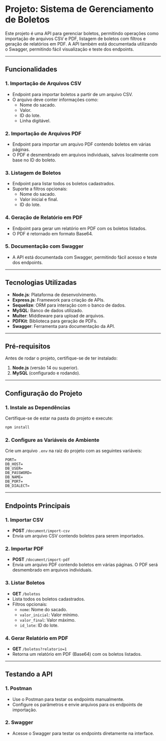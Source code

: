 # Projeto: Sistema de Gerenciamento de Boletos

Este projeto é uma API para gerenciar boletos, permitindo operações como importação de arquivos CSV e PDF, listagem de boletos com filtros e geração de relatórios em PDF. A API também está documentada utilizando o Swagger, permitindo fácil visualização e teste dos endpoints.

---

## Funcionalidades

### 1. **Importação de Arquivos CSV**
- Endpoint para importar boletos a partir de um arquivo CSV.
- O arquivo deve conter informações como:
    - Nome do sacado.
    - Valor.
    - ID do lote.
    - Linha digitável.

### 2. **Importação de Arquivos PDF**
- Endpoint para importar um arquivo PDF contendo boletos em várias páginas.
- O PDF é desmembrado em arquivos individuais, salvos localmente com base no ID do boleto.

### 3. **Listagem de Boletos**
- Endpoint para listar todos os boletos cadastrados.
- Suporte a filtros opcionais:
    - Nome do sacado.
    - Valor inicial e final.
    - ID do lote.

### 4. **Geração de Relatório em PDF**
- Endpoint para gerar um relatório em PDF com os boletos listados.
- O PDF é retornado em formato Base64.

### 5. **Documentação com Swagger**
- A API está documentada com Swagger, permitindo fácil acesso e teste dos endpoints.

---

## Tecnologias Utilizadas

- **Node.js**: Plataforma de desenvolvimento.
- **Express.js**: Framework para criação de APIs.
- **Sequelize**: ORM para interação com o banco de dados.
- **MySQL**: Banco de dados utilizado.
- **Multer**: Middleware para upload de arquivos.
- **PDFKit**: Biblioteca para geração de PDFs.
- **Swagger**: Ferramenta para documentação da API.

---

## Pré-requisitos

Antes de rodar o projeto, certifique-se de ter instalado:

1. **Node.js** (versão 14 ou superior).
2. **MySQL** (configurado e rodando).

---

## Configuração do Projeto

### 1. Instale as Dependências
Certifique-se de estar na pasta do projeto e execute:
```bash
npm install
```

### 2. Configure as Variáveis de Ambiente
Crie um arquivo `.env` na raiz do projeto com as seguintes variáveis:
```env
PORT=
DB_HOST=
DB_USER=
DB_PASSWORD=
DB_NAME=
DB_PORT=
DB_DIALECT=
```

---

## Endpoints Principais

### 1. **Importar CSV**
- **POST** `/document/import-csv`
- Envia um arquivo CSV contendo boletos para serem importados.

### 2. **Importar PDF**
- **POST** `/document/import-pdf`
- Envia um arquivo PDF contendo boletos em várias páginas. O PDF será desmembrado em arquivos individuais.

### 3. **Listar Boletos**
- **GET** `/boletos`
- Lista todos os boletos cadastrados.
- Filtros opcionais:
    - `nome`: Nome do sacado.
    - `valor_inicial`: Valor mínimo.
    - `valor_final`: Valor máximo.
    - `id_lote`: ID do lote.

### 4. **Gerar Relatório em PDF**
- **GET** `/boletos?relatorio=1`
- Retorna um relatório em PDF (Base64) com os boletos listados.

---

## Testando a API

### 1. **Postman**
- Use o Postman para testar os endpoints manualmente.
- Configure os parâmetros e envie arquivos para os endpoints de importação.

### 2. **Swagger**
- Acesse o Swagger para testar os endpoints diretamente na interface.